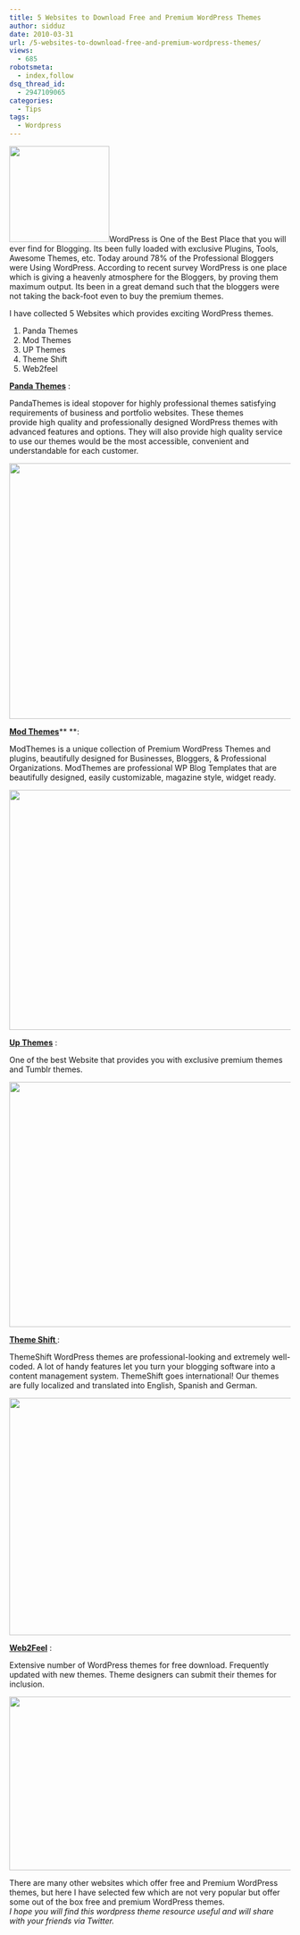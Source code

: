 ```yaml
---
title: 5 Websites to Download Free and Premium WordPress Themes
author: sidduz
date: 2010-03-31
url: /5-websites-to-download-free-and-premium-wordpress-themes/
views:
  - 685
robotsmeta:
  - index,follow
dsq_thread_id:
  - 2947109065
categories:
  - Tips
tags:
  - Wordpress
---
```

<a href="http://devilsworkshop.org/5-websites-to-download-free-and-premium-wordpress-themes/wordpress_logo_prpr/" rel="attachment wp-att-56857"><img class="alignright  wp-image-56857" title="Wordpress_logo_prpr" src="http://cdn.devilsworkshop.org/files/2010/03/Wordpress_logo_prpr.png" alt="" width="179" height="172" /></a>WordPress is One of the Best Place that you will ever find for Blogging. Its been fully loaded with exclusive Plugins, Tools, Awesome Themes, etc. Today around 78% of the Professional Bloggers were Using WordPress. According to recent survey WordPress is one place which is giving a heavenly atmosphere for the Bloggers, by proving them maximum output. Its been in a great demand such that the bloggers were not taking the back-foot even to buy the premium themes.

I have collected 5 Websites which provides exciting WordPress themes.

  1. Panda Themes
  2. Mod Themes
  3. UP Themes
  4. Theme Shift
  5. Web2feel

**<a href="http://pandathemes.com/" onclick="_gaq.push(['_trackEvent', 'outbound-article', 'http://pandathemes.com/', 'Panda Themes']);" title="panda"  target="_blank">Panda Themes</a>** :

PandaThemes is ideal stopover for highly professional themes satisfying requirements of business and portfolio websites. These themes provide high quality and professionally designed WordPress themes with advanced features and options. They will also provide high quality service to use our themes would be the most accessible, convenient and understandable for each customer.

<a href="http://devilsworkshop.org/5-websites-to-download-free-and-premium-wordpress-themes/gaaint-2/" rel="attachment wp-att-22547"><img class="aligncenter size-medium wp-image-22547" title="Panda Themes" src="http://cdn.devilsworkshop.org/files/2010/03/gaaint1-600x458.jpg" alt="" width="600" height="458" /></a>

**<a href="http://www.modthemes.com/" onclick="_gaq.push(['_trackEvent', 'outbound-article', 'http://www.modthemes.com/', 'Mod Themes']);" title="modthemes"  target="_blank">Mod Themes</a>**** **:

ModThemes is a unique collection of Premium WordPress Themes and plugins, beautifully designed for Businesses, Bloggers, & Professional Organizations. ModThemes are professional WP Blog Templates that are beautifully designed, easily customizable, magazine style, widget ready.

<a href="http://devilsworkshop.org/5-websites-to-download-free-and-premium-wordpress-themes/gaaint-3/" rel="attachment wp-att-22561"><img class="aligncenter size-medium wp-image-22561" title="Mod Themes" src="http://cdn.devilsworkshop.org/files/2010/03/gaaint2-600x430.jpg" alt="" width="600" height="430" /></a>

**<a href="http://upthemes.com/" onclick="_gaq.push(['_trackEvent', 'outbound-article', 'http://upthemes.com/', 'Up Themes']);" title="upthemes"  target="_blank">Up Themes</a>** :

One of the best Website that provides you with exclusive premium themes and Tumblr themes.

<a href="http://devilsworkshop.org/5-websites-to-download-free-and-premium-wordpress-themes/gaaint-4/" rel="attachment wp-att-22562"><img class="aligncenter size-medium wp-image-22562" title="Up Themes" src="http://cdn.devilsworkshop.org/files/2010/03/gaaint3-600x439.jpg" alt="" width="600" height="439" /></a>

<a href="http://themeshift.com/" onclick="_gaq.push(['_trackEvent', 'outbound-article', 'http://themeshift.com/', 'Theme Shift ']);" title="themeshift"  target="_blank"><strong>Theme Shift </strong></a>:

ThemeShift WordPress themes are professional-looking and extremely well-coded. A lot of handy features let you turn your blogging software into a content management system. ThemeShift goes international! Our themes are fully localized and translated into English, Spanish and German.

<a href="http://devilsworkshop.org/5-websites-to-download-free-and-premium-wordpress-themes/gaaint-5/" rel="attachment wp-att-22564"><img class="aligncenter size-medium wp-image-22564" title="Theme Shift" src="http://cdn.devilsworkshop.org/files/2010/03/gaaint4-600x425.jpg" alt="" width="600" height="425" /></a>

<a href="http://www.web2feel.com/" onclick="_gaq.push(['_trackEvent', 'outbound-article', 'http://www.web2feel.com/', 'Web2Feel']);" title="web2feel"  target="_blank"><strong>Web2Feel</strong></a> :

Extensive number of WordPress themes for free download. Frequently updated with new themes. Theme designers can submit their themes for inclusion.

<a href="http://devilsworkshop.org/5-websites-to-download-free-and-premium-wordpress-themes/gaaint-6/" rel="attachment wp-att-22567"><img class="aligncenter size-medium wp-image-22567" title="Web2feel" src="http://cdn.devilsworkshop.org/files/2010/03/gaaint5-600x311.jpg" alt="" width="600" height="311" /></a>

There are many other websites which offer free and Premium WordPress themes, but here I have selected few which are not very popular but offer some out of the box free and premium WordPress themes.  
*I hope you will find this wordpress theme resource useful and will share with your friends via Twitter.*
